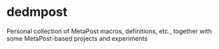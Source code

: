 # dedmpost
Personal collection of MetaPost macros, definitions, etc., together with some MetaPost-based projects and experiments
